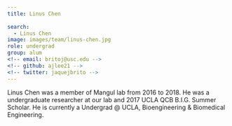 ```yaml
---
title: Linus Chen
 
search:
  - Linus Chen
image: images/team/linus-chen.jpg
role: undergrad
group: alum
<!-- email: britoj@usc.edu -->
<!-- github: ajlee21 -->
<!-- twitter: jaquejbrito -->
---
```


Linus Chen was a member of Mangul lab from 2016 to 2018. He was a undergraduate researcher at our lab and 2017 UCLA QCB B.I.G. Summer Scholar. He is currently a Undergrad @ UCLA, Bioengineering & Biomedical Engineering.

